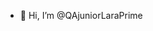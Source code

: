 - 👋 Hi, I’m @QAjuniorLaraPrime


<!---
QAjuniorLaraPrime/QAjuniorLaraPrime is a ✨ special ✨ repository because its `README.md` (this file) appears on your GitHub profile.
You can  click the Preview link to take a look at your changes.
--->
